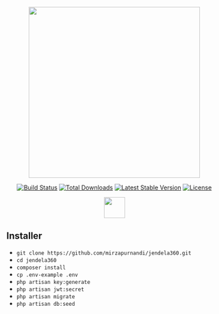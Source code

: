 <p align="center"><a href="https://laravel.com" target="_blank"><img src="https://raw.githubusercontent.com/laravel/art/master/logo-lockup/5%20SVG/2%20CMYK/1%20Full%20Color/laravel-logolockup-cmyk-red.svg" width="400"></a></p>

<p align="center">
    <a href="https://travis-ci.org/laravel/framework"><img src="https://travis-ci.org/laravel/framework.svg" alt="Build Status"></a>
    <a href="https://packagist.org/packages/laravel/framework"><img src="https://img.shields.io/packagist/dt/laravel/framework" alt="Total Downloads"></a>
    <a href="https://packagist.org/packages/laravel/framework"><img src="https://img.shields.io/packagist/v/laravel/framework" alt="Latest Stable Version"></a>
    <a href="https://packagist.org/packages/laravel/framework"><img src="https://img.shields.io/packagist/l/laravel/framework" alt="License"></a>
</p>


<p align="center">
    <a href="https://jendela360.com"><img src="https://assets.jendela360.com/jendela/assets/images/svg/logo.svg" height="49px" width="auto"></a>
</p>

## Installer

-   `git clone https://github.com/mirzapurnandi/jendela360.git`
-   `cd jendela360`
-   `composer install`
-   `cp .env-example .env`
-   `php artisan key:generate`
-   `php artisan jwt:secret`
-   `php artisan migrate`
-   `php artisan db:seed`
